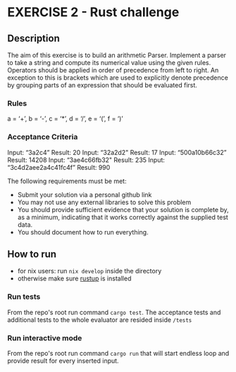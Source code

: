 # EXERCISE 2 - Rust challenge

## Description

The aim of this exercise is to build an arithmetic Parser.
Implement a parser to take a string and compute its numerical value using the given rules.
Operators should be applied in order of precedence from left to right. An exception to this is
brackets which are used to explicitly denote precedence by grouping parts of an expression
that should be evaluated first.

### Rules

a = ‘+’, b = ‘-’, c = ‘*’, d = ‘/’, e = ‘(’, f = ‘)’

### Acceptance Criteria

Input: “3a2c4”
Result: 20
Input: “32a2d2"
Result: 17
Input: “500a10b66c32”
Result: 14208
Input: “3ae4c66fb32"
Result: 235
Input: “3c4d2aee2a4c41fc4f”
Result: 990

The following requirements must be met:

- Submit your solution via a personal github link
- You may not use any external libraries to solve this problem
- You should provide sufficient evidence that your solution is complete by, as a
minimum, indicating that it works correctly against the supplied test data.
- You should document how to run everything.

## How to run

- for nix users: run `nix develop` inside the directory
- otherwise make sure [rustup](https://rustup.rs) is installed

### Run tests

From the repo's root run command `cargo test`. The acceptance tests and additional tests to the whole evaluator are resided inside `/tests`

### Run interactive mode

From the repo's root run command `cargo run` that will start endless loop and provide result for every inserted input.

